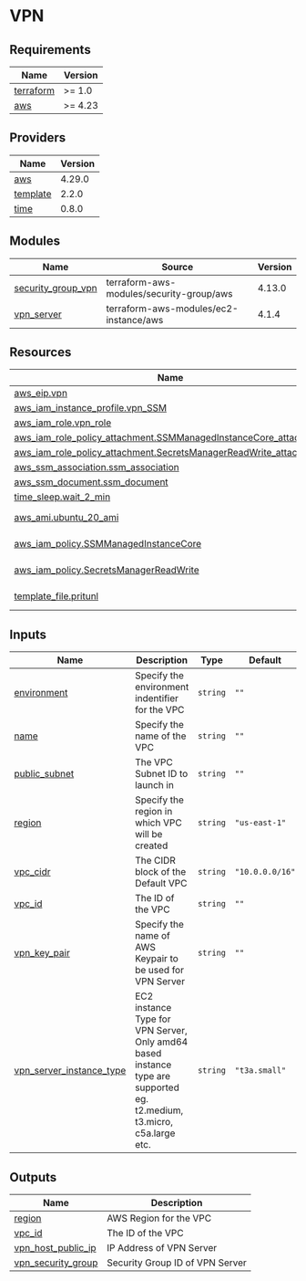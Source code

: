 # VPN

<!-- BEGINNING OF PRE-COMMIT-TERRAFORM DOCS HOOK -->
## Requirements

| Name | Version |
|------|---------|
| <a name="requirement_terraform"></a> [terraform](#requirement\_terraform) | >= 1.0 |
| <a name="requirement_aws"></a> [aws](#requirement\_aws) | >= 4.23 |

## Providers

| Name | Version |
|------|---------|
| <a name="provider_aws"></a> [aws](#provider\_aws) | 4.29.0 |
| <a name="provider_template"></a> [template](#provider\_template) | 2.2.0 |
| <a name="provider_time"></a> [time](#provider\_time) | 0.8.0 |

## Modules

| Name | Source | Version |
|------|--------|---------|
| <a name="module_security_group_vpn"></a> [security\_group\_vpn](#module\_security\_group\_vpn) | terraform-aws-modules/security-group/aws | 4.13.0 |
| <a name="module_vpn_server"></a> [vpn\_server](#module\_vpn\_server) | terraform-aws-modules/ec2-instance/aws | 4.1.4 |

## Resources

| Name | Type |
|------|------|
| [aws_eip.vpn](https://registry.terraform.io/providers/hashicorp/aws/latest/docs/resources/eip) | resource |
| [aws_iam_instance_profile.vpn_SSM](https://registry.terraform.io/providers/hashicorp/aws/latest/docs/resources/iam_instance_profile) | resource |
| [aws_iam_role.vpn_role](https://registry.terraform.io/providers/hashicorp/aws/latest/docs/resources/iam_role) | resource |
| [aws_iam_role_policy_attachment.SSMManagedInstanceCore_attachment](https://registry.terraform.io/providers/hashicorp/aws/latest/docs/resources/iam_role_policy_attachment) | resource |
| [aws_iam_role_policy_attachment.SecretsManagerReadWrite_attachment](https://registry.terraform.io/providers/hashicorp/aws/latest/docs/resources/iam_role_policy_attachment) | resource |
| [aws_ssm_association.ssm_association](https://registry.terraform.io/providers/hashicorp/aws/latest/docs/resources/ssm_association) | resource |
| [aws_ssm_document.ssm_document](https://registry.terraform.io/providers/hashicorp/aws/latest/docs/resources/ssm_document) | resource |
| [time_sleep.wait_2_min](https://registry.terraform.io/providers/hashicorp/time/latest/docs/resources/sleep) | resource |
| [aws_ami.ubuntu_20_ami](https://registry.terraform.io/providers/hashicorp/aws/latest/docs/data-sources/ami) | data source |
| [aws_iam_policy.SSMManagedInstanceCore](https://registry.terraform.io/providers/hashicorp/aws/latest/docs/data-sources/iam_policy) | data source |
| [aws_iam_policy.SecretsManagerReadWrite](https://registry.terraform.io/providers/hashicorp/aws/latest/docs/data-sources/iam_policy) | data source |
| [template_file.pritunl](https://registry.terraform.io/providers/hashicorp/template/latest/docs/data-sources/file) | data source |

## Inputs

| Name | Description | Type | Default | Required |
|------|-------------|------|---------|:--------:|
| <a name="input_environment"></a> [environment](#input\_environment) | Specify the environment indentifier for the VPC | `string` | `""` | no |
| <a name="input_name"></a> [name](#input\_name) | Specify the name of the VPC | `string` | `""` | no |
| <a name="input_public_subnet"></a> [public\_subnet](#input\_public\_subnet) | The VPC Subnet ID to launch in | `string` | `""` | no |
| <a name="input_region"></a> [region](#input\_region) | Specify the region in which VPC will be created | `string` | `"us-east-1"` | no |
| <a name="input_vpc_cidr"></a> [vpc\_cidr](#input\_vpc\_cidr) | The CIDR block of the Default VPC | `string` | `"10.0.0.0/16"` | no |
| <a name="input_vpc_id"></a> [vpc\_id](#input\_vpc\_id) | The ID of the VPC | `string` | `""` | no |
| <a name="input_vpn_key_pair"></a> [vpn\_key\_pair](#input\_vpn\_key\_pair) | Specify the name of AWS Keypair to be used for VPN Server | `string` | `""` | no |
| <a name="input_vpn_server_instance_type"></a> [vpn\_server\_instance\_type](#input\_vpn\_server\_instance\_type) | EC2 instance Type for VPN Server, Only amd64 based instance type are supported eg. t2.medium, t3.micro, c5a.large etc. | `string` | `"t3a.small"` | no |

## Outputs

| Name | Description |
|------|-------------|
| <a name="output_region"></a> [region](#output\_region) | AWS Region for the VPC |
| <a name="output_vpc_id"></a> [vpc\_id](#output\_vpc\_id) | The ID of the VPC |
| <a name="output_vpn_host_public_ip"></a> [vpn\_host\_public\_ip](#output\_vpn\_host\_public\_ip) | IP Address of VPN Server |
| <a name="output_vpn_security_group"></a> [vpn\_security\_group](#output\_vpn\_security\_group) | Security Group ID of VPN Server |
<!-- END OF PRE-COMMIT-TERRAFORM DOCS HOOK -->
